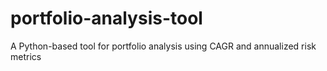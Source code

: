# portfolio-analysis-tool
A Python-based tool for portfolio analysis using CAGR and annualized risk metrics
